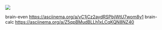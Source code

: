 <a href="https://codeclimate.com/github/yanpetrenko/python-project-49/maintainability"><img src="https://api.codeclimate.com/v1/badges/ba1a5d38fdf6956ad756/maintainability" /></a>

brain-even https://asciinema.org/a/vC1jCz2aydRSPbjWtU7wom8y1
brain-calc https://asciinema.org/a/Z5qpBMudBLLh1xLCqKQN8NZ40
